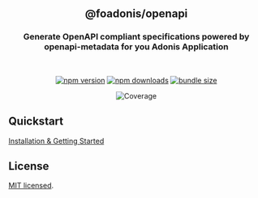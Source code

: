 <div align="center">
<br/>

## @foadonis/openapi

### Generate OpenAPI compliant specifications powered by openapi-metadata for you Adonis Application

<br/>
</div>

<div align="center">

<!-- automd:badges color="brightgreen" license name="@foadonis/openapi" bundlephobia packagephobia -->

[![npm version](https://img.shields.io/npm/v/@foadonis/openapi?color=brightgreen)](https://npmjs.com/package/@foadonis/openapi)
[![npm downloads](https://img.shields.io/npm/dm/@foadonis/openapi?color=brightgreen)](https://npm.chart.dev/@foadonis/openapi)
[![bundle size](https://img.shields.io/bundlephobia/minzip/@foadonis/openapi?color=brightgreen)](https://bundlephobia.com/package/@foadonis/openapi)

<!-- /automd -->

<!-- automd:coverage -->

![Coverage](https://img.shields.io/badge/coverage-62%25-orange)

<!-- /automd -->

</div>

## Quickstart

[Installation & Getting Started](https://friendsofadonis.github.io/docs/openapi/getting-started)

## License

[MIT licensed](LICENSE.md).
